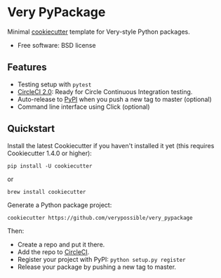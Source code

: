 Very PyPackage
======================
Minimal [cookiecutter](https://github.com/audreyr/cookiecutter) template for
Very-style Python packages.
-   Free software: BSD license

Features
--------

-   Testing setup with `pytest`
-   [CircleCI 2.0](https://circleci.com/): Ready for Circle Continuous
    Integration testing.
-   Auto-release to [PyPI](https://pypi.python.org/pypi) when you push a
    new tag to master (optional)
-   Command line interface using Click (optional)

Quickstart
----------

Install the latest Cookiecutter if you haven't installed it yet (this
requires Cookiecutter 1.4.0 or higher):

```
pip install -U cookiecutter
```

or

```
brew install cookiecutter
```

Generate a Python package project:

```
cookiecutter https://github.com/verypossible/very_pypackage
```

Then:

-   Create a repo and put it there.
-   Add the repo to [CircleCI](https://circleci.com/).
-   Register your project with PyPI: `python setup.py register`
-   Release your package by pushing a new tag to master.
